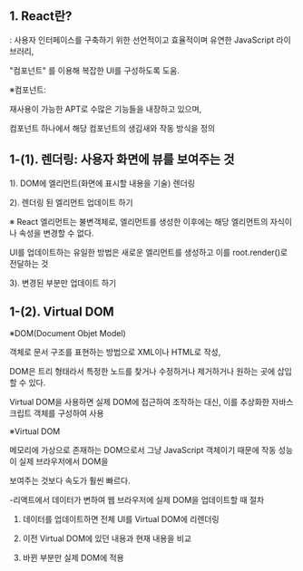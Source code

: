 ## 1. React란?

   : 사용자 인터페이스를 구축하기 위한 선언적이고 효율적이며 유연한 JavaScript 라이브러리,

   "컴포넌트" 를 이용해 복잡한 UI를 구성하도록 도움.   

 

※컴포넌트:

재사용이 가능한 APT로 수많은 기능들을 내장하고 있으며,

컴포넌트 하나에서 해당 컴포넌트의 생김새와 작동 방식을 정의

 

## 1-(1).  렌더링: 사용자 화면에 뷰를 보여주는 것

 

1). DOM에 엘리먼트(화면에 표시할 내용을 기술) 렌더링

2). 렌더링 된 엘리먼트 업데이트 하기

※ React 엘리먼트는 불변객체로, 엘리먼트를 생성한 이후에는 해당 엘리먼트의 자식이나 속성을 변경할 수 없다.

UI를 업데이트하는 유일한 방법은 새로운 엘리먼트를 생성하고 이를 root.render()로 전달하는 것

3). 변경된 부분만 업데이트 하기

 

## 1-(2). Virtual DOM

 

※DOM(Document Objet Model) 

객체로 문서 구조를 표현하는 방법으로 XML이나 HTML로 작성,

DOM은 트리 형태라서 특정한 노드를 찾거나 수정하거나 제거하거나 원하는 곳에 삽입할 수 있다.

 

Virtual DOM을 사용하면 실제 DOM에 접근하여 조작하는 대신, 이를 추상화한 자바스크립트 객체를 구성하여 사용

 

※Virtual DOM

메모리에 가상으로 존재하는 DOM으로서 그냥 JavaScript 객체이기 때문에 작동 성능이 실제 브라우저에서 DOM을

보여주는 것보다 속도가 훨씬 빠르다.

 

-리액트에서 데이터가 변하여 웹 브라우저에 실제 DOM을 업데이트할 때 절차

1. 데이터를 업데이트하면 전체 UI를 Virtual DOM에 리렌더링

2. 이전 Virtual DOM에 있던 내용과 현재 내용을 비교

3. 바뀐 부분만 실제 DOM에 적용

